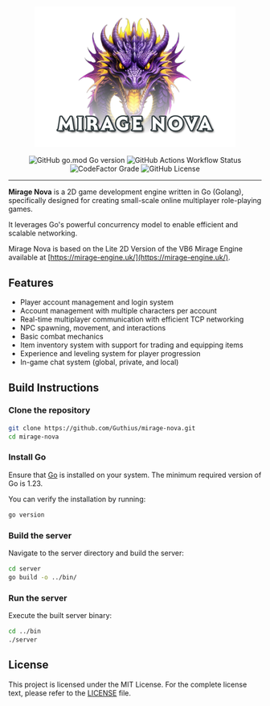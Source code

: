 <div align="center">
    <img src="assets/logo.png" width="400">

![GitHub go.mod Go version](https://img.shields.io/github/go-mod/go-version/guthius/mirage-nova)
![GitHub Actions Workflow Status](https://img.shields.io/github/actions/workflow/status/Guthius/mirage-nova/go.yml)
![CodeFactor Grade](https://img.shields.io/codefactor/grade/github/guthius/mirage-nova)
![GitHub License](https://img.shields.io/github/license/Guthius/mirage-nova)

</div>

---

**Mirage Nova** is a 2D game development engine written in Go (Golang), specifically designed for creating small-scale online multiplayer role-playing games.

It leverages Go's powerful concurrency model to enable efficient and scalable networking.

Mirage Nova is based on the Lite 2D Version of the VB6 Mirage Engine available at [https://mirage-engine.uk/](https://mirage-engine.uk/).

## Features

- Player account management and login system
- Account management with multiple characters per account
- Real-time multiplayer communication with efficient TCP networking
- NPC spawning, movement, and interactions
- Basic combat mechanics
- Item inventory system with support for trading and equipping items
- Experience and leveling system for player progression
- In-game chat system (global, private, and local)

## Build Instructions

### Clone the repository
```bash
git clone https://github.com/Guthius/mirage-nova.git
cd mirage-nova
```

### Install Go

Ensure that [Go](https://golang.org/dl/) is installed on your system. The minimum required version of Go is 1.23.

You can verify the installation by running:
```bash
go version
```

### Build the server

Navigate to the server directory and build the server:
```bash
cd server
go build -o ../bin/
```

### Run the server

Execute the built server binary:
```bash
cd ../bin
./server
```

## License

This project is licensed under the MIT License. For the complete license text, please refer to the [LICENSE](LICENSE) file.